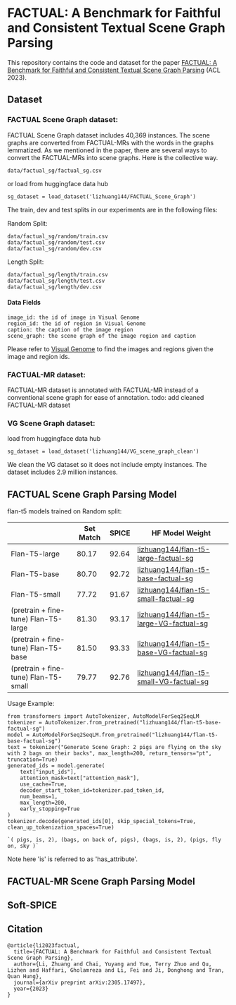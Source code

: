 # FACTUAL: A Benchmark for Faithful and Consistent Textual Scene Graph Parsing

This repository contains the code and dataset for the paper [FACTUAL: A Benchmark for Faithful and Consistent Textual Scene Graph Parsing](https://arxiv.org/pdf/2305.17497.pdf) (ACL 2023).

## Dataset
### FACTUAL Scene Graph dataset:
FACTUAL Scene Graph dataset includes 40,369 instances. The scene graphs are converted from FACTUAL-MRs with the words in the graphs lemmatized. As we mentioned in the paper, there are several ways to convert the FACTUAL-MRs into scene graphs. Here is the collective way.
```angular2html
data/factual_sg/factual_sg.csv
```
or load from huggingface data hub
```angular2html
sg_dataset = load_dataset('lizhuang144/FACTUAL_Scene_Graph')
```
The train, dev and test splits in our experiments are in the following files:

Random Split:
```angular2html
data/factual_sg/random/train.csv
data/factual_sg/random/test.csv
data/factual_sg/random/dev.csv
```
Length Split:
```angular2html
data/factual_sg/length/train.csv
data/factual_sg/length/test.csv
data/factual_sg/length/dev.csv
```

#### Data Fields
```angular2html
image_id: the id of image in Visual Genome
region_id: the id of region in Visual Genome
caption: the caption of the image region
scene_graph: the scene graph of the image region and caption
```
Please refer to [Visual Genome](https://huggingface.co/datasets/visual_genome) to find the images and regions given the image and region ids.

### FACTUAL-MR dataset:
FACTUAL-MR dataset is annotated with FACTUAL-MR instead of a conventional scene graph for ease of annotation.
todo: add cleaned FACTUAL-MR dataset

### VG Scene Graph dataset:
load from huggingface data hub
```angular2html
sg_dataset = load_dataset('lizhuang144/VG_scene_graph_clean')
```
We clean the VG dataset so it does not include empty instances. The dataset includes 2.9 million instances.

## FACTUAL Scene Graph Parsing Model

flan-t5 models trained on Random split:

|  | Set Match | SPICE |HF Model Weight|
| -------- | -------- | -------- |-------- |
| Flan-T5-large   | 80.17   | 92.64   |[lizhuang144/flan-t5-large-factual-sg](https://huggingface.co/lizhuang144/flan-t5-large-factual-sg)|
| Flan-T5-base    | 80.70   | 92.72   | [lizhuang144/flan-t5-base-factual-sg](https://huggingface.co/lizhuang144/flan-t5-base-factual-sg) |
| Flan-T5-small    | 77.72   | 91.67   | [lizhuang144/flan-t5-small-factual-sg](https://huggingface.co/lizhuang144/flan-t5-small-factual-sg) |
| (pretrain + fine-tune) Flan-T5-large    | 81.30   | 93.17   | [lizhuang144/flan-t5-large-VG-factual-sg](https://huggingface.co/lizhuang144/flan-t5-large-VG-factual-sg) |
| (pretrain + fine-tune) Flan-T5-base    | 81.50   | 93.33   | [lizhuang144/flan-t5-base-VG-factual-sg](https://huggingface.co/lizhuang144/flan-t5-base-VG-factual-sg) |
| (pretrain + fine-tune) Flan-T5-small    | 79.77   | 92.76   | [lizhuang144/flan-t5-small-VG-factual-sg](https://huggingface.co/lizhuang144/flan-t5-small-VG-factual-sg) |

Usage Example:

```
from transformers import AutoTokenizer, AutoModelForSeq2SeqLM
tokenizer = AutoTokenizer.from_pretrained("lizhuang144/flan-t5-base-factual-sg")
model = AutoModelForSeq2SeqLM.from_pretrained("lizhuang144/flan-t5-base-factual-sg")
text = tokenizer("Generate Scene Graph: 2 pigs are flying on the sky with 2 bags on their backs", max_length=200, return_tensors="pt", truncation=True)
generated_ids = model.generate(
    text["input_ids"],
    attention_mask=text["attention_mask"],
    use_cache=True,
    decoder_start_token_id=tokenizer.pad_token_id,
    num_beams=1,
    max_length=200,
    early_stopping=True
)
tokenizer.decode(generated_ids[0], skip_special_tokens=True, clean_up_tokenization_spaces=True)

`( pigs, is, 2), (bags, on back of, pigs), (bags, is, 2), (pigs, fly on, sky )`

```

Note here 'is' is referred to as 'has_attribute'.

## FACTUAL-MR Scene Graph Parsing Model

## Soft-SPICE

## Citation
```
@article{li2023factual,
  title={FACTUAL: A Benchmark for Faithful and Consistent Textual Scene Graph Parsing},
  author={Li, Zhuang and Chai, Yuyang and Yue, Terry Zhuo and Qu, Lizhen and Haffari, Gholamreza and Li, Fei and Ji, Donghong and Tran, Quan Hung},
  journal={arXiv preprint arXiv:2305.17497},
  year={2023}
}
```


